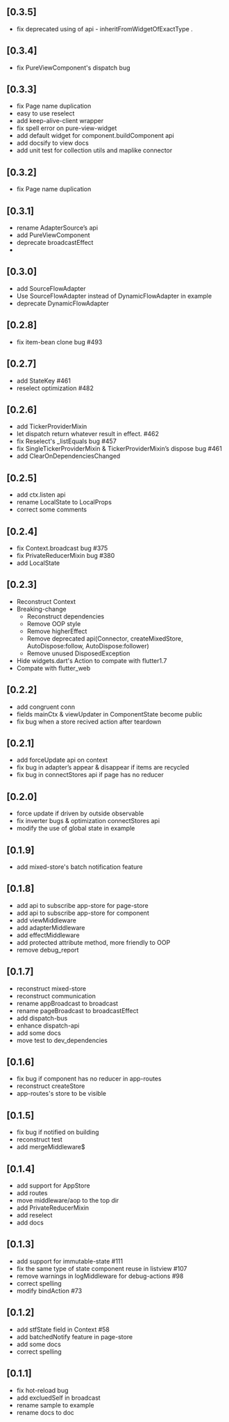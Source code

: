 ## [0.3.5]
- fix deprecated using of api - inheritFromWidgetOfExactType .

## [0.3.4]
- fix PureViewComponent's dispatch bug

## [0.3.3]
- fix Page name duplication
- easy to use reselect
- add keep-alive-client wrapper
- fix spell error on pure-view-widget
- add default widget for component.buildComponent api
- add docsify to view docs
- add unit test for collection utils and maplike connector

## [0.3.2]
- fix Page name duplication

## [0.3.1]
- rename AdapterSource’s api 
- add PureViewComponent 
- deprecate broadcastEffect 
- 
## [0.3.0]
- add SourceFlowAdapter
- Use SourceFlowAdapter instead of DynamicFlowAdapter in example
- deprecate DynamicFlowAdapter

## [0.2.8]
- fix item-bean clone bug #493

## [0.2.7]
- add StateKey #461
- reselect optimization #482

## [0.2.6]
- add TickerProviderMixin
- let dispatch return whatever result in effect. #462 
- fix Reselect's _listEquals bug #457 
- fix SingleTickerProviderMixin & TickerProviderMixin’s dispose bug #461 
- add ClearOnDependenciesChanged 

## [0.2.5]
- add ctx.listen api
- rename LocalState to LocalProps
- correct some comments 

## [0.2.4]
- fix Context.broadcast bug #375
- fix PrivateReducerMixin bug #380 
- add LocalState

## [0.2.3]
- Reconstruct Context
- Breaking-change 
  - Reconstruct dependencies
  - Remove OOP style
  - Remove higherEffect
  - Remove deprecated api(Connector, createMixedStore, AutoDispose:follow, AutoDispose:follower)
  - Remove unused DisposedException
- Hide widgets.dart's Action to compate with flutter1.7
- Compate with flutter_web

## [0.2.2]
- add congruent conn 
- fields mainCtx & viewUpdater in ComponentState become public 
- fix bug when a store recived action after teardown

## [0.2.1]
- add forceUpdate api on context
- fix bug in adapter’s appear & disappear if items are recycled
- fix bug in connectStores api if page has no reducer

## [0.2.0]
- force update if driven by outside observable 
- fix inverter bugs & optimization connectStores api 
- modify the use of global state in example 

## [0.1.9]
- add mixed-store's batch notification feature

## [0.1.8]
- add api to subscribe app-store for page-store
- add api to subscribe app-store for component
- add viewMiddleware
- add adapterMiddleware
- add effectMiddleware
- add protected attribute method, more friendly to OOP
- remove debug_report

## [0.1.7]
- reconstruct mixed-store
- reconstruct communication
- rename appBroadcast to broadcast
- rename pageBroadcast to broadcastEffect
- add dispatch-bus
- enhance dispatch-api
- add some docs
- move test to dev_dependencies

## [0.1.6]
- fix bug if component has no reducer in app-routes
- reconstruct createStore
- app-routes's store to be visible

## [0.1.5]
- fix bug if notified on building
- reconstruct test
- add mergeMiddleware\$

## [0.1.4]
- add support for AppStore
- add routes
- move middleware/aop to the top dir
- add PrivateReducerMixin
- add reselect
- add docs

## [0.1.3]
- add support for immutable-state #111
- fix the same type of state component reuse in listview #107
- remove warnings in logMiddleware for debug-actions #98
- correct spelling
- modify bindAction #73

## [0.1.2]
- add stfState field in Context #58
- add batchedNotify feature in page-store
- add some docs
- correct spelling

## [0.1.1]
- fix hot-reload bug
- add excluedSelf in broadcast
- rename sample to example
- rename docs to doc
































